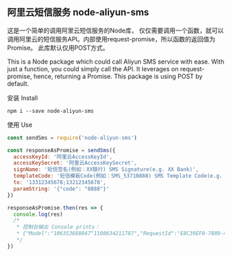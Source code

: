 ## 阿里云短信服务 node-aliyun-sms

这是一个简单的调用阿里云短信服务的Node库， 仅仅需要调用一个函数，就可以调用阿里云的短信服务API。内部使用request-promise，所以函数的返回值为Promise。
此库默认仅用POST方式。

This is a Node package which could call Aliyun SMS service with ease. With just a function, you could simply call the API. It leverages on request-promise, hence, returning a Promise.
This package is using POST by default.

安装 Install
```
npm i --save node-aliyun-sms
```

使用 Use
```js
const sendSms = require('node-aliyun-sms')

const responseAsPromise = sendSms({
  accessKeyId: '阿里云AccessKeyId',
  accessKeySecret: '阿里云AccessKeySecret',
  signName: '短信签名(例如：XX银行) SMS Signature(e.g. XX Bank)',
  templateCode: '短信模板Code(例如：SMS_53710888) SMS Template Code(e.g. SMS_53710888)',
  to: '13312345678;13212345678',
  paramString: '{"code": "8888"}'
})

responseAsPromise.then(res => {
  console.log(res)
  /*
   * 控制台输出 Console prints：
   * {"Model":"106353688047^1108634211787","RequestId":"E8C39EF0-7889-4D9F-B8B4-FE42FCD27DCB"}
   */
})
```




